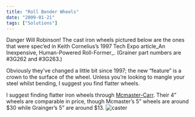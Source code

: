 ```yaml
---
title: "Roll Bender Wheels"
date: "2009-01-21"
tags: ["Solutions"]
---
```


Danger Will Robinson! The cast iron wheels pictured below are the ones that were spec’ed in Keith Cornelius’s 1997 Tech Expo article_An Inexpensive, Human-Powered Roll-Former_. (Grainer part numbers are #3G262 and #3G263.) 

Obviously they’ve changed a little bit since 1997; the new “feature” is a crown to the surface of the wheel. Unless you’re looking to mangle your steel whilst bending, I suggest you find flatter wheels.

I suggest finding flatter iron wheels through [Mcmaster-Carr](http://www.Mcmaster.com/). Their 4” wheels are comparable in price, though Mcmaster’s 5” wheels are around $30 while Grainger’s 5” are around $13.
![caster](../images/BWP1010037.png)
